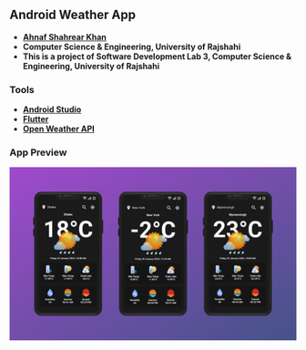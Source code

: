 ## Android Weather App
- **[Ahnaf Shahrear Khan](https://github.com/ahnafshahrear)**
- **Computer Science & Engineering, University of Rajshahi**
- **This is a project of Software Development Lab 3, Computer Science & Engineering, University of Rajshahi**

  
### Tools
- **[Android Studio](https://developer.android.com/studio)**
- **[Flutter](https://flutter.dev/)**
- **[Open Weather API](https://openweathermap.org/api)**


### App Preview
![](App_Preview.png)